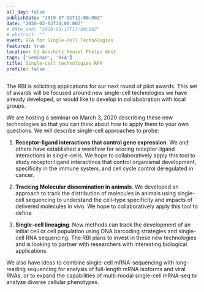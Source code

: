 ```yaml
---
all_day: false
publishDate: "2019-07-01T12:00:00Z"
date: "2020-03-03T14:00:00Z"
# date_end: "2020-03-17T13:00:00Z"
# abstract: "" 
event: RFA for Single-cell Technologies 
featured: true
location: CU Anschutz Hensel Phelps West 
tags: ['Seminar', 'RFA']
title: Single-cell technologies RFA
profile: false
---
```


The RBI is soliciting applications for our next round of pilot awards. This set
of awards will be focused around new single-cell technologies we have already
developed, or would like to develop in collabobration with local groups.

We are hosting a seminar on March 3, 2020 describing these new technologies so that you can think
about how to apply them to your own questions. We will describe single-cell
approaches to probe:

1. **Receptor-ligand interactions that control gene expression**. We and others have established a workflow for scoring receptor-ligand interactions in single-cells. We hope to collaboratively apply this tool to study receptor:ligand interactinos that control organismal development, specificity in the immune system, and cell cycle control deregulated in cancer.

1. **Tracking Molecular dissemination in animals**. We developed an approach to track the distribution of molecules in animals using single-cell sequencing to understand the cell-type specificity and impacts of delivered molecules in vivo. We hope to collaboratively apply this tool to define

1. **Single-cell lineaging**. New methods can track the development of an initial cell or cell population using DNA barcoding strategies and single-cell RNA sequencing. The RBI plans to invest in these new technologies and is looking to partner with researchers with interesting biological applications. 

We also have ideas to combine single-cell mRNA-sequencing with long-reading
sequencing for analysis of full-length mRNA isoforms and viral RNAs, or to
expand the capabilities of multi-modal single-cell mRNA-seq to analyze diverse
cellular phenotypes. 
